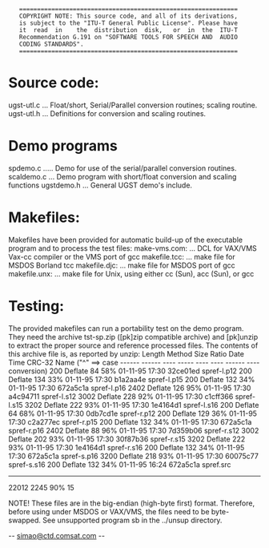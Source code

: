        =============================================================
       COPYRIGHT NOTE: This source code, and all of its derivations,
       is subject to the "ITU-T General Public License". Please have
       it  read  in    the  distribution  disk,   or  in  the  ITU-T
       Recommendation G.191 on "SOFTWARE TOOLS FOR SPEECH AND  AUDIO
       CODING STANDARDS".
       =============================================================

Source code:
===
ugst-utl.c ... Float/short, Serial/Parallel conversion routines; scaling
               routine.
ugst-utl.h ... Definitions for conversion and scaling routines.

Demo programs
===
spdemo.c ..... Demo for use of the serial/parallel conversion routines.
scaldemo.c ... Demo program with short/float conversion and scaling functions
ugstdemo.h ... General UGST demo's include.

Makefiles:
===
Makefiles have been provided for automatic build-up of the executable program
and to process the test files:
make-vms.com: ... DCL for VAX/VMS Vax-cc compiler or the VMS port of gcc
makefile.tcc: ... make file for MSDOS Borland tcc
makefile.djc: ... make file for MSDOS port of gcc
makefile.unx: ... make file for Unix, using either cc (Sun), acc (Sun), or gcc

Testing:
===
The provided makefiles can run a portability test on the demo program. They
need the archive tst-sp.zip ([pk]zip compatible archive) and [pk]unzip to
extract the proper source and reference processed files. The contents of this
archive file is, as reported by unzip:
 Length  Method   Size  Ratio   Date    Time   CRC-32     Name ("^" ==> case
 ------  ------   ----  -----   ----    ----   ------     ----   conversion)
    200  Deflate     84  58%  01-11-95  17:30  32ce01ed   spref-l.p12
    200  Deflate    134  33%  01-11-95  17:30  b1a2aa4e   spref-l.p15
    200  Deflate    132  34%  01-11-95  17:30  672a5c1a   spref-l.p16
   2402  Deflate    126  95%  01-11-95  17:30  a4c94711   spref-l.s12
   3002  Deflate    228  92%  01-11-95  17:30  c1cff366   spref-l.s15
   3202  Deflate    222  93%  01-11-95  17:30  1e4164d1   spref-l.s16
    200  Deflate     64  68%  01-11-95  17:30  0db7cd1e   spref-r.p12
    200  Deflate    129  36%  01-11-95  17:30  c2a277ec   spref-r.p15
    200  Deflate    132  34%  01-11-95  17:30  672a5c1a   spref-r.p16
   2402  Deflate     88  96%  01-11-95  17:30  7d359b06   spref-r.s12
   3002  Deflate    202  93%  01-11-95  17:30  30f87b36   spref-r.s15
   3202  Deflate    222  93%  01-11-95  17:30  1e4164d1   spref-r.s16
    200  Deflate    132  34%  01-11-95  17:30  672a5c1a   spref-s.p16
   3200  Deflate    218  93%  01-11-95  17:30  60075c77   spref-s.s16
    200  Deflate    132  34%  01-11-95  16:24  672a5c1a   spref.src
 ------          ------  ---                              -------
  22012            2245  90%                              15     

NOTE! These files are in the big-endian (high-byte first) format. Therefore,
      before using under MSDOS or VAX/VMS, the files need to be byte-swapped.
      See unsupported program sb in the ../unsup directory.

-- <simao@ctd.comsat.com> --
